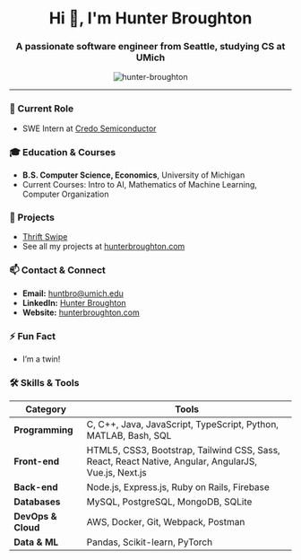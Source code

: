 <h1 align="center">Hi 👋, I'm Hunter Broughton</h1>
<h3 align="center">A passionate software engineer from Seattle, studying CS at UMich</h3>

<p align="center">
  <img src="https://komarev.com/ghpvc/?username=hunter-broughton&label=Profile%20views&color=0e75b6&style=flat" alt="hunter-broughton" />
</p>

---

### 🔭 Current Role
- SWE Intern at [Credo Semiconductor](https://credosemi.com/)

### 🎓 Education & Courses
- **B.S. Computer Science, Economics**, University of Michigan  
- Current Courses: Intro to AI, Mathematics of Machine Learning, Computer Organization

### 🚀 Projects
- [Thrift Swipe](https://github.com/hunter-broughton/ThriftSwipe)  
- See all my projects at [hunterbroughton.com](https://hunterbroughton.com)

### 📫 Contact & Connect
- **Email:** huntbro@umich.edu  
- **LinkedIn:** [Hunter Broughton](https://www.linkedin.com/in/hunter-broughton/)  
- **Website:** [hunterbroughton.com](https://hunterbroughton.com)

### ⚡ Fun Fact
- I’m a twin!

### 🛠 Skills & Tools

| Category             | Tools                                                                                  |
| -------------------- | -------------------------------------------------------------------------------------- |
| **Programming**      | C, C++, Java, JavaScript, TypeScript, Python, MATLAB, Bash, SQL                        |
| **Front-end**        | HTML5, CSS3, Bootstrap, Tailwind CSS, Sass, React, React Native, Angular, AngularJS, Vue.js, Next.js |
| **Back-end**         | Node.js, Express.js, Ruby on Rails, Firebase                                           |
| **Databases**        | MySQL, PostgreSQL, MongoDB, SQLite                                                     |
| **DevOps & Cloud**   | AWS, Docker, Git, Webpack, Postman                                                     |
| **Data & ML**        | Pandas, Scikit-learn, PyTorch                                                           |
